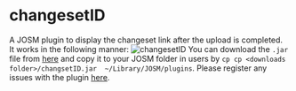 # changesetID
A JOSM plugin to display the changeset link after the upload is completed. It works in the following manner:
![changesetID](https://cloud.githubusercontent.com/assets/10141319/13772375/c0945132-eab9-11e5-929c-70375ef3aa04.gif)
You can download the `.jar` file from [here](https://github.com/aarthykc/changesetID/releases/tag/v1.0) and copy it to your JOSM folder in users by `cp cp <downloads folder>/changsetID.jar  ~/Library/JOSM/plugins`.
Please register any issues with the plugin [here](https://github.com/aarthykc/changesetID/issues).
